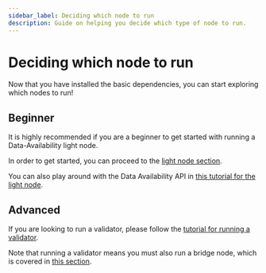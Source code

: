 ```yaml
---
sidebar_label: Deciding which node to run
description: Guide on helping you decide which type of node to run.
---
```


# Deciding which node to run

Now that you have installed the basic dependencies,
you can start exploring which nodes to run!

## Beginner

It is highly recommended if you are a beginner to
get started with running a Data-Availability light node.

In order to get started, you can proceed to the
[light node section](./light-node.mdx).

You can also play around with the Data Availability API
in [this tutorial for the light node](../developers/node-tutorial.mdx).

## Advanced

If you are looking to run a validator, please follow the
[tutorial for running a validator](./validator-node.mdx).

Note that running a validator means you must also run a bridge node,
which is covered in [this section](./bridge-node.mdx).
